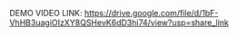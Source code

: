 DEMO VIDEO LINK: https://drive.google.com/file/d/1bF-VhHB3uagiOIzXY8QSHevK6dD3hi74/view?usp=share_link